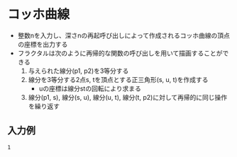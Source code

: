# コッホ曲線

- 整数nを入力し、深さnの再起呼び出しによって作成されるコッホ曲線の頂点の座標を出力する
- フラクタルは次のように再帰的な関数の呼び出しを用いて描画することができる
    1. 与えられた線分(p1, p2)を3等分する
    2. 線分を3等分する2点s, tを頂点とする正三角形(s, u, t)を作成する
       - uの座標は線分stの回転により求まる
    3. 線分(p1, s), 線分(s, u), 線分(u, t), 線分(t, p2)に対して再帰的に同じ操作を繰り返す

## 入力例
```
1
```